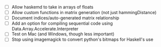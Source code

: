 - [ ] Allow haskemd to take in arrays of floats
- [ ] Allow custom functions in matrix generation (not just hammingDistance)
- [ ] Document indices/auto-generated matrix relationship
- [ ] Add an option for compiling sequential code using Data.Array.Accelerate.Interpreter
- [ ] Test on Mac (and Windows, though less important)
- [ ] Stop using imagemagick to convert python's bitmaps for Haskell's use
